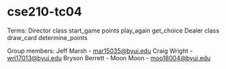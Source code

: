 # cse210-tc04

Terms:
Director class
    start_game
    points
    play_again
    get_choice
Dealer class
    draw_card
    determine_points


Group members:
Jeff Marsh - mar15035@byui.edu
Craig Wright - wri17013@byui.edu
Bryson Berrett - 
Moon Moon - moo18004@byui.edu